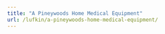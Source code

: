 ```yaml
---
title: "A Pineywoods Home Medical Equipment"
url: /lufkin/a-pineywoods-home-medical-equipment/
---
```

